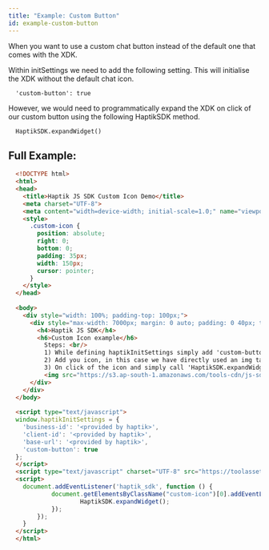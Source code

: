 ```yaml
---
title: "Example: Custom Button"
id: example-custom-button
---
```


When you want to use a custom chat button instead of the default one that comes with the XDK.

Within initSettings we need to add the following setting. This will initialise the XDK without the default chat icon.
```
  'custom-button': true
```

However, we would need to programmatically expand the XDK on click of our custom button using the following HaptikSDK method.
```
  HaptikSDK.expandWidget()
```

## Full Example:
```html
  <!DOCTYPE html>
  <html>
  <head>
    <title>Haptik JS SDK Custom Icon Demo</title>
    <meta charset="UTF-8">
    <meta content="width=device-width; initial-scale=1.0;" name="viewport">
    <style>
      .custom-icon {
        position: absolute;
        right: 0;
        bottom: 0;
        padding: 35px;
        width: 150px;
        cursor: pointer;
      }
    </style>
  </head>
  
  <body>
    <div style="width: 100%; padding-top: 100px;">
      <div style="max-width: 7000px; margin: 0 auto; padding: 0 40px; text-align: left;">
        <h4>Haptik JS SDK</h4>
        <h6>Custom Icon example</h6> 
          Steps: <br/>
          1) While defining haptikInitSettings simply add 'custom-button': true <br/>
          2) Add you icon, in this case we have directly used an img tag <br/>
          3) On click of the icon and simply call 'HaptikSDK.expandWidget()' <br/>
          <img src="https://s3.ap-south-1.amazonaws.com/tools-cdn/js-sdk/images/custom-chat-icon.png" class="custom-icon">
      </div>
    </div>
  </body>
  
  <script type="text/javascript">
  window.haptikInitSettings = {
    'business-id': '<provided by haptik>',
    'client-id': '<provided by haptik>',
    'base-url': '<provided by haptik>',
    'custom-button': true
  };
  </script>
  <script type="text/javascript" charset="UTF-8" src="https://toolassets.haptikapi.com/platform/javascript-xdk/production/loader.js"></script>
  <script>
    document.addEventListener('haptik_sdk', function () {
            document.getElementsByClassName("custom-icon")[0].addEventListener("click", function () {
                    HaptikSDK.expandWidget();
            });
        });
    }
  </script>
  </html>
```
